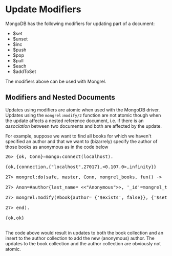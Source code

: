 # Update Modifiers #

MongoDB has the following modifiers for updating part of a document:

  * $set
  * $unset
  * $inc
  * $push
  * $pop
  * $pull
  * $each
  * $addToSet

The modifiers above can be used with Mongrel.

## Modifiers and Nested Documents ##
Updates using modifiers are atomic when used with the MongoDB driver. Updates using the `mongrel:modify/2` function are not atomic though when the update affects a nested reference document, i.e. if there is an _association_ between two documents and both are affected by the update.

For example, suppose we want to find all books for which we haven't specified an author and that we want to (bizarrely) specify the author of those books as anonymous as in the code below

<pre>
26> {ok, Conn}=mongo:connect(localhost).<br>
{ok,{connection,{"localhost",27017},<0.107.0>,infinity}}<br>
27> mongrel:do(safe, master, Conn, mongrel_books, fun() -><br>
27> Anon=#author{last_name= <<"Anonymous">>, '_id'=mongrel_types:id()},<br>
27> mongrel:modify(#book{author= {'$exists', false}}, {'$set', #book{author=Anon}})<br>
27> end).<br>
{ok,ok}<br>
</pre>

The code above would result in updates to both the book collection and an insert to the author collection to add the new (anonymous) author. The updates to the book collection and the author collection are obviously not atomic.